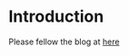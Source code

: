 # Introduction
Please fellow the blog at [here](https://medium.com/suraj-batuwana/flutter-firebase-spring-boot-restfull-oauth2-tutorial-part-1-6fc94e87e200)